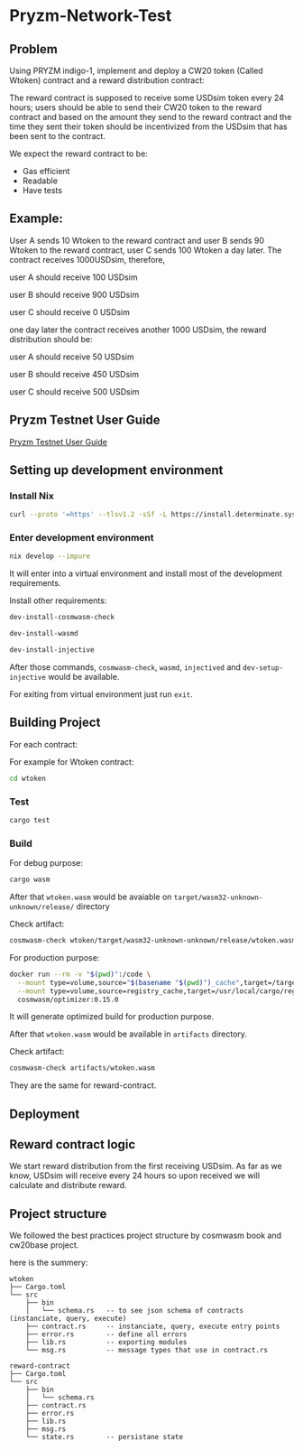 # Pryzm-Network-Test

## Problem

Using PRYZM indigo-1, implement and deploy a CW20 token (Called Wtoken) contract and a reward distribution contract: 

The reward contract is supposed to receive some USDsim token every 24 hours; users should be able to send their CW20 token to the reward contract and based on the amount they send to the reward contract and the time they sent their token should be incentivized from the USDsim that has been sent to the contract. 

We expect the reward contract to be: 

- Gas efficient
- Readable
- Have tests

## Example:

User A sends 10 Wtoken to the reward contract and user B sends 90 Wtoken to the reward contract, user C sends 100 Wtoken a day later. The contract receives 1000USDsim, therefore, 

user A should receive 100 USDsim 

user B should receive 900 USDsim 

user C should receive 0 USDsim

one day later the contract receives another 1000 USDsim, the reward distribution should be: 

user A should receive 50 USDsim 

user B should receive 450 USDsim 

user C should receive 500 USDsim

## Pryzm Testnet User Guide

[Pryzm Testnet User Guide](https://docs.pryzm.zone/overview/guide/testnet-guide/)

## Setting up development environment

### Install Nix

```bash
curl --proto '=https' --tlsv1.2 -sSf -L https://install.determinate.systems/nix | sh -s -- install
```

### Enter development environment

```bash
nix develop --impure
```

It will enter into a virtual environment and install most of the development requirements.

Install other requirements:

```bash
dev-install-cosmwasm-check
```

```bash
dev-install-wasmd
```

```bash
dev-install-injective
```

After those commands, `cosmwasm-check`, `wasmd`, `injectived` and `dev-setup-injective` would be available.

For exiting from virtual environment just run `exit`.

## Building Project

For each contract:

For example for Wtoken contract:

```bash
cd wtoken
```

### Test

```bash
cargo test
```

### Build

For debug purpose:

```bash
cargo wasm
```

After that `wtoken.wasm` would be avaiable on `target/wasm32-unknown-unknown/release/` directory

Check artifact:

```bash
cosmwasm-check wtoken/target/wasm32-unknown-unknown/release/wtoken.wasm
```

For production purpose:

```bash
docker run --rm -v "$(pwd)":/code \
  --mount type=volume,source="$(basename "$(pwd)")_cache",target=/target \
  --mount type=volume,source=registry_cache,target=/usr/local/cargo/registry \
  cosmwasm/optimizer:0.15.0
```

It will generate optimized build for production purpose.

After that `wtoken.wasm` would be available in `artifacts` directory.

Check artifact:

```bash
cosmwasm-check artifacts/wtoken.wasm
```

They are the same for reward-contract.

## Deployment


## Reward contract logic

We start reward distribution from the first receiving USDsim. 
As far as we know, USDsim will receive every 24 hours so upon received we will calculate and distribute reward.

## Project structure

We followed the best practices project structure by cosmwasm book and cw20base project.

here is the summery:

```
wtoken
├── Cargo.toml
└── src
    ├── bin
    │   └── schema.rs   -- to see json schema of contracts (instanciate, query, execute)
    ├── contract.rs     -- instanciate, query, execute entry points
    ├── error.rs        -- define all errors
    ├── lib.rs          -- exporting modules
    └── msg.rs          -- message types that use in contract.rs
```

```
reward-contract
├── Cargo.toml
└── src
    ├── bin
    │   └── schema.rs
    ├── contract.rs
    ├── error.rs
    ├── lib.rs
    ├── msg.rs
    └── state.rs        -- persistane state
```
